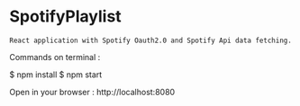 # SpotifyPlaylist


    React application with Spotify Oauth2.0 and Spotify Api data fetching. 

   Commands on terminal :
       
$ npm install
$ npm start


Open in your browser :  http://localhost:8080
